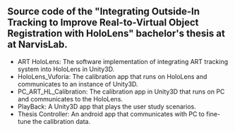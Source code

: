 Source code of the "Integrating Outside-In Tracking to Improve Real-to-Virtual Object Registration with HoloLens" bachelor's thesis at at NarvisLab.
-----------
<ul>
<li>ART HoloLens: The software implementation of integrating ART tracking system into HoloLens in Unity3D.</li>
<li>HoloLens_Vuforia: The calibration app that runs on HoloLens and communicates to an instance of Unity3D.</li>
<li>PC_ART_HL_Calibration: The calibration app in Unity3D that runs on PC and communicates to the HoloLens.</li>
<li>PlayBack: A Unity3D app that plays the user study scenarios.</li>
<li>Thesis Controller: An android app that communicates with PC to fine-tune the calibration data.</li>
</ul>
